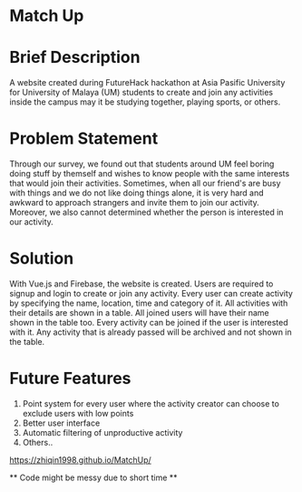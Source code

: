 # Match Up

# Brief Description
A website created during FutureHack hackathon at Asia Pasific University for University of Malaya (UM) students to create and join any activities inside the campus may it be studying together, playing sports, or others.
 
# Problem Statement
Through our survey, we found out that students around UM feel boring doing stuff by themself and wishes to know people with the same interests that would join their activities. Sometimes, when all our friend's are busy with things and we do not like doing things alone, it is very hard and awkward to approach strangers and invite them to join our activity. Moreover, we also cannot determined whether the person is interested in our activity.

# Solution
With Vue.js and Firebase, the website is created. Users are required to signup and login to create or join any activity. Every user can create activity by specifying the name, location, time and category of it. All activities with their details are shown in a table. All joined users will have their name shown in the table too. Every activity can be joined if the user is interested with it. Any activity that is already passed will be archived and not shown in the table.

# Future Features
1. Point system for every user where the activity creator can choose to exclude users with low points
2. Better user interface
3. Automatic filtering of unproductive activity
4. Others..

https://zhiqin1998.github.io/MatchUp/

** Code might be messy due to short time **
